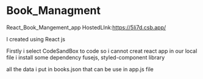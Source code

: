 # Book_Managment
React_Book_Mangement_app HostedLInk:https://5li7d.csb.app/

I created using React js

Firstly i select CodeSandBox to code so i cannot creat react app in our local file
i install some dependency
fusejs, styled-component library

all the data i put in books.json that can be use in app.js file



